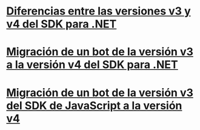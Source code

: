# [Diferencias entre las versiones v3 y v4 del SDK para .NET](migration-about.md)
# [Migración de un bot de la versión v3 a la versión v4 del SDK para .NET](conversion-framework.md)
# [Migración de un bot de la versión v3 del SDK de JavaScript a la versión v4](conversion-javascript.md)